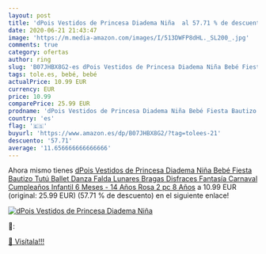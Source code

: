 ```yaml
---
layout: post
title: 'dPois Vestidos de Princesa Diadema Niña  al 57.71 % de descuento'
date: 2020-06-21 21:43:47
image: 'https://m.media-amazon.com/images/I/513DWFP8dHL._SL200_.jpg'
comments: true
category: ofertas
author: ring
slug: 'B07JHBX8G2-es dPois Vestidos de Princesa Diadema Niña Bebé Fiesta...'
tags: tole.es, bebé, bebé
actualPrice: 10.99 EUR
currency: EUR
price: 10.99
comparePrice: 25.99 EUR
prodname: 'dPois Vestidos de Princesa Diadema Niña Bebé Fiesta Bautizo Tutú Ballet Danza Falda Lunares Bragas Disfraces Fantasía Carnaval Cumpleaños Infantil  6 Meses - 14 Años  Rosa 2 pc 8 Años'
country: 'es'
flag: '🇪🇸'
buyurl: 'https://www.amazon.es/dp/B07JHBX8G2/?tag=tolees-21'
descuento: '57.71'
average: '11.656666666666666'
---
```


Ahora mismo tienes [dPois Vestidos de Princesa Diadema Niña Bebé Fiesta Bautizo Tutú Ballet Danza Falda Lunares Bragas Disfraces Fantasía Carnaval Cumpleaños Infantil  6 Meses - 14 Años  Rosa 2 pc 8 Años](https://www.amazon.es/dp/B07JHBX8G2/?tag=tolees-21) a 10.99 EUR (original: 25.99 EUR) (57.71 %  de descuento) en el siguiente enlace!

[![dPois Vestidos de Princesa Diadema Niña ](https://m.media-amazon.com/images/I/513DWFP8dHL._SL200_.jpg)](https://www.amazon.es/dp/B07JHBX8G2/?tag=tolees-21)

🔎:


[🛒 Visítala!!!](https://www.amazon.es/dp/B07JHBX8G2/?tag=tolees-21)
